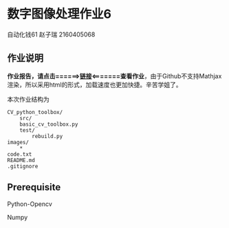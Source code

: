 # 数字图像处理作业6
自动化钱61 赵子瑞 2160405068
## 作业说明

**作业报告，请点击======>[链接](https://1989Ryan.github.io/hw6.html)<=======查看作业**，由于Github不支持Mathjax渲染，所以采用html的形式，加载速度也更加快捷。辛苦学姐了。

本次作业结构为

```
CV_python_toolbox/
    src/
	basic_cv_toolbox.py
    test/
    	rebuild.py
images/
	*
code.txt
README.md
.gitignore
```
## Prerequisite

Python-Opencv

Numpy

